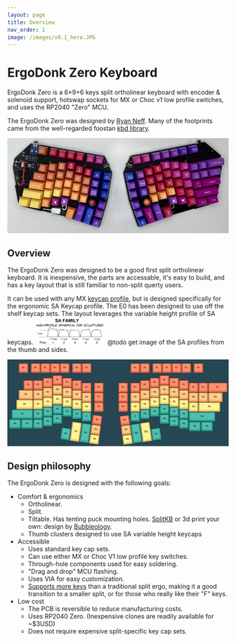 ```yaml
---
layout: page
title: Overview
nav_order: 1
image: /images/v0.1_hero.JPG
---
```


# ErgoDonk Zero Keyboard

ErgoDonk Zero is a 6×9+6 keys split ortholinear keyboard with encoder & solenoid support, hotswap sockets for MX or Choc v1 low profile switches, and uses the RP2040 "Zero" MCU.

The ErgoDonk Zero was designed by [Ryan Neff](https://github.com/JellyTitan). Many of the footprints came from the well-regarded foostan [kbd library](https://github.com/foostan/kbd). 

![Ergodonk simple zero v0.1](images/v0.1_hero.JPG)
## Overview
The ErgoDonk Zero was designed to be a good first split ortholinear keyboard. It is inexpensive, the parts are accessable, it's easy to build, and has a key layout that is still familiar to non-split querty users. 

It can be used with any MX [keycap profile](https://www.reddit.com/r/MechanicalKeyboards/comments/j484j5/keycap_profiles_i_compiled_a_direct_comparison/), but is designed specifically for the ergonomic SA Keycap profile. The E0 has been designed to use off the shelf keycap sets. The layout leverages the variable height profile of SA keycaps. 
<img src="images/sa_heights.png" alt="SA Keycap row heights" width="32%"> @todo get image of the SA profiles from the thumb and sides.

[<img src="images/ErgoDonk_row_heights.png" alt="ErgoDonk Zero row heights represented by keyboard-layout-editor.com">](http://www.keyboard-layout-editor.com/##@_backcolor=%23264653&name=ErgoDonk%20Zero%20Keycap%20heights&author=https%2F:%2F%2F%2F%2Fgithub.com%2F%2Fjellytitan%3B&@_y:0.25&x:1&c=%23e76f51&a:7%3B&=R1&_x:0.25%3B&=R1&=R1&=R1&=R1&_x:0.25%3B&=R1&=R1&_x:4%3B&=R1&=R1&_x:0.25%3B&=R1&=R1&=R1&=R1&_x:0.25%3B&=R1%3B&@_y:0.25&x:4.5%3B&=R1&_x:10%3B&=R1%3B&@_y:-0.75&x:3.5%3B&=R1&_x:1%3B&=R1&_x:8%3B&=R1&_x:1%3B&=R1%3B&@_y:-0.75&x:1.5%3B&=R1&=R1&_x:3%3B&=R1&_x:6%3B&=R1&_x:3%3B&=R1%3B&@_y:-0.75&x:7.5%3B&=R1&_x:0.25%3B&=R1&_x:1.5%3B&=R1&_x:0.25%3B&=R1&_x:5%3B&=R1&=R1&_w:2%3B&=R1%3B&@_y:-0.75&x:4.5&c=%23f4a261%3B&=R2&_x:10%3B&=R2%3B&@_y:-0.75&x:3.5%3B&=R2&_x:1%3B&=R2&_x:8%3B&=R2&_x:1%3B&=R2%3B&@_y:-0.75&x:1&w:1.5%3B&=R2&=R2&_x:3%3B&=R2&_x:6%3B&=R2&_x:3%3B&=R2%3B&@_y:-0.75&x:7.5%3B&=R2&_x:0.25&c=%23e76f51%3B&=R1&_x:1.5%3B&=R1&_x:0.25&c=%23f4a261%3B&=R2&_x:5%3B&=R2&=R2&_w:1.5%3B&=R2%3B&@_y:-0.75&x:4.5&c=%23e9c46a%3B&=R3&_x:10%3B&=R3%3B&@_y:-0.75&x:3.5%3B&=R3&_x:1&n:true%3B&=R3&_x:8&n:true%3B&=R3&_x:1%3B&=R3%3B&@_y:-0.75&x:0.75&w:1.75%3B&=R3&=R3&_x:3%3B&=R3&_x:6%3B&=R3&_x:3%3B&=R3%3B&@_y:-0.75&x:7.5%3B&=R3&_x:0.25&c=%23e76f51%3B&=R1&_x:1.5%3B&=R1&_x:0.25&c=%23e9c46a%3B&=R3&_x:5%3B&=R3&_w:2.25%3B&=R3%3B&@_y:-0.75&x:4.5&c=%232a9d8f%3B&=R4&_x:10%3B&=R4%3B&@_y:-0.75&x:3.5%3B&=R4&_x:1%3B&=R4&_x:8%3B&=R4&_x:1%3B&=R4%3B&@_y:-0.75&x:0.25&w:2.25%3B&=R4&=R4&_x:3%3B&=R4&_x:6%3B&=R4&_x:3%3B&=R4%3B&@_y:-0.75&x:7.5%3B&=E&_x:4%3B&=E&_x:5&w:2.75%3B&=R4%3B&@_y:-0.75&x:4.5&p=R1%3B&=R4&_x:10%3B&=R4%3B&@_y:-0.75&x:3.5%3B&=R4&_x:12%3B&=R4%3B&@_y:-0.75&w:1.25%3B&=R4&_w:1.25%3B&=R4&=R4&_x:14%3B&=R4%3B&@_y:-0.75&x:18.5&w:1.25%3B&=R4&_w:1.25%3B&=R4%3B&@_r:8&rx:10.6&ry:1&y:4.75&x:-1.3000000000000007&c=%23e76f51%3B&=R1%3B&@_x:-3.3&c=%23e9c46a&h:2%3B&=R3&_c=%232a9d8f&h:2%3B&=R4&_c=%23f4a261%3B&=R2%3B&@_y:-0.25&x:-4.3&c=%232a9d8f&h:1.25%3B&=R4%3B&@_y:-0.75&x:-1.3000000000000007&c=%23e9c46a%3B&=R3%3B&@_r:-8&y:-3&x:0.09999999999999964&c=%23e76f51%3B&=R1%3B&@_x:0.09999999999999964&c=%23f4a261%3B&=R2&_c=%232a9d8f&fa@:4%3B&h:2%3B&=R4&_c=%23e9c46a&f:4&h:2%3B&=R3%3B&@_y:-0.25&x:3.0999999999999996&c=%232a9d8f&f:3&h:1.25%3B&=R4%3B&@_y:-0.75&x:0.09999999999999964&c=%23e9c46a%3B&=R3)

## Design philosophy
The ErgoDonk Zero is designed with the following goals:
* Comfort & ergonomics
  * Ortholinear.
  * Split.
  * Tiltable. Has tenting puck mounting holes. [SplitKB](https://splitkb.com/products/tenting-puck) or 3d print your own: design by [
Bubbleology](https://www.printables.com/model/235433-tenting-puck-for-keyboard-tripod-mount/comments/943096).
  * Thumb clusters designed to use SA variable height keycaps
* Accessible
  * Uses standard key cap sets. 
  * Can use either MX or Choc V1 low profile key switches.
  * Through-hole components used for easy soldering.
  * "Drag and drop" MCU flashing.
  * Uses VIA for easy customization.
  * [Supports more keys](http://www.keyboard-layout-editor.com/#/gists/ac776db3b0deef94de51943c384cfdfc) than a traditional split ergo, making it a good transition to a smaller split, or for those who really like their "F" keys.
* Low cost
  * The PCB is reversible to reduce manufacturing costs.
  * Uses RP2040 Zero. (Inexpensive clones are readily available for ~$3USD)
  * Does not require expensive split-specific key cap sets.
